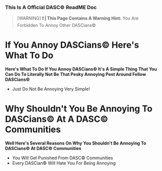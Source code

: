 ### This Is A Official DASC© ReadME Doc
>[WARNING]
>**❗️ | This Page Contains A Warning Hint:** You Are Forbidden To Annoy Other DASCians©
# If You Annoy DASCians© Here's What To Do
**Here's What To Do If You Annoy DASCians© It's A Simple Thing That You Can Do To Literally Not Be That Pesky Annoying Pest Around Fellow DASCians©**
- Just Do Not Be Annoying Very Simple!
# Why Shouldn't You Be Annoying To DASCians© At A DASC© Communities
**Well Here's Several Reasons On Why You Shouldn't Be Annoying To DASCians© At DASC© Communities**
- You Will Get Punished From DASC© Communities
- Every DASCian© Will Hate You For Being Annoying
